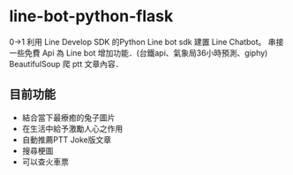 # line-bot-python-flask

0->1
利用 Line Develop SDK 的Python Line bot sdk 建置 Line Chatbot。
串接一些免費 Api 為 Line bot 增加功能．(台鐵api、氣象局36小時預測、giphy)
BeautifulSoup 爬 ptt 文章內容．


目前功能
---
- 結合當下最療癒的兔子圖片
- 在生活中給予激勵人心之作用
- 自動推薦PTT Joke版文章
- 搜尋梗圖
- 可以查火車票
